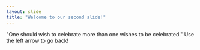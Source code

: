 ```yaml
---
layout: slide
title: "Welcome to our second slide!"
---
```

"One should wish to celebrate more than one wishes to be celebrated."
Use the left arrow to go back!
